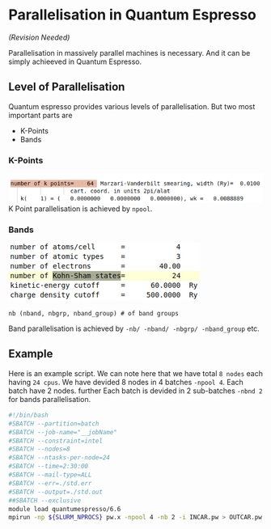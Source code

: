 # Parallelisation in Quantum Espresso 

*(Revision Needed)*

Parallelisation in massively parallel machines is necessary. And it can be simply achieeved in Quantum Espresso. 

## Level of Parallelisation

Quantum espresso provides various levels of parallelisation. But two most important parts are 
* K-Points
* Bands

### K-Points
![](./__ref/k-points.png)
K Point parallelisation is achieved by `npool`.

### Bands
![](./__ref/num-bands.png)

    ­nb (­nband, ­nbgrp, ­nband_group) # of band groups
Band parallelisation is achieved by `-nb/ -nband/ -nbgrp/ -nband_group` etc.

## Example

Here is an example script. We can note here that we have total `8 nodes` each having `24 cpus`. We have devided 8 nodes in 4 batches `-npool 4`. Each batch have 2 nodes. further Each batch is devided in 2 sub-batches `-nbnd 2`
 for bands parallelisation.
 
```bash
#!/bin/bash
#SBATCH --partition=batch
#SBATCH --job-name="__jobName"
#SBATCH --constraint=intel
#SBATCH --nodes=8
#SBATCH --ntasks-per-node=24
#SBATCH --time=2:30:00
#SBATCH --mail-type=ALL
#SBATCH --err=./std.err
#SBATCH --output=./std.out
##SBATCH --exclusive
module load quantumespresso/6.6
mpirun -np ${SLURM_NPROCS} pw.x -npool 4 -nb 2 -i INCAR.pw > OUTCAR.pw
```